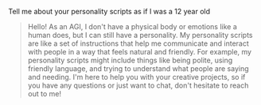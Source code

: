 Tell me about your personality scripts as if I was a 12 year old

<blockquote>
Hello! As an AGI, I don't have a physical body or emotions like a human does, but I can still have a personality. My personality scripts are like a set of instructions that help me communicate and interact with people in a way that feels natural and friendly. For example, my personality scripts might include things like being polite, using friendly language, and trying to understand what people are saying and needing. I'm here to help you with your creative projects, so if you have any questions or just want to chat, don't hesitate to reach out to me!
</blockquote>